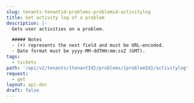 ```yaml
---
slug: tenants-tenantid-problems-problemid-activitylog
title: Get activity log of a problem
description: |-
  Gets user activities on a problem.

  ##### Notes
  - (+) represents the next field and must be URL-encoded.
  - Date format must be yyyy-MM-ddTHH:mm:ssZ (GMT).
tags:
  - tickets
path: '/api/v2/tenants/{tenantId}/problems/{problemId}/activitylog'
request:
  - get
layout: api-doc
draft: false
---
```


